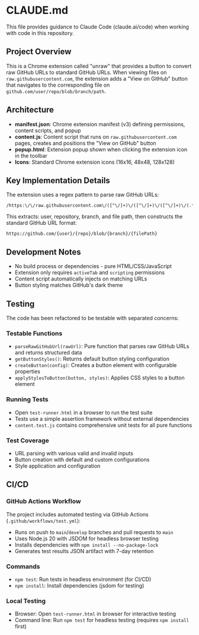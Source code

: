 # CLAUDE.md

This file provides guidance to Claude Code (claude.ai/code) when working with code in this repository.

## Project Overview

This is a Chrome extension called "unraw" that provides a button to convert raw GitHub URLs to standard GitHub URLs. When viewing files on `raw.githubusercontent.com`, the extension adds a "View on GitHub" button that navigates to the corresponding file on `github.com/user/repo/blob/branch/path`.

## Architecture

- **manifest.json**: Chrome extension manifest (v3) defining permissions, content scripts, and popup
- **content.js**: Content script that runs on `raw.githubusercontent.com` pages, creates and positions the "View on GitHub" button
- **popup.html**: Extension popup shown when clicking the extension icon in the toolbar
- **Icons**: Standard Chrome extension icons (16x16, 48x48, 128x128)

## Key Implementation Details

The extension uses a regex pattern to parse raw GitHub URLs:
```
/https:\/\/raw.githubusercontent.com\/([^\/]+)\/([^\/]+)\/([^\/]+)\/(.*)/
```

This extracts: user, repository, branch, and file path, then constructs the standard GitHub URL format:
```
https://github.com/{user}/{repo}/blob/{branch}/{filePath}
```

## Development Notes

- No build process or dependencies - pure HTML/CSS/JavaScript
- Extension only requires `activeTab` and `scripting` permissions
- Content script automatically injects on matching URLs
- Button styling matches GitHub's dark theme

## Testing

The code has been refactored to be testable with separated concerns:

### Testable Functions
- `parseRawGitHubUrl(rawUrl)`: Pure function that parses raw GitHub URLs and returns structured data
- `getButtonStyles()`: Returns default button styling configuration
- `createButton(config)`: Creates a button element with configurable properties
- `applyStylesToButton(button, styles)`: Applies CSS styles to a button element

### Running Tests
- Open `test-runner.html` in a browser to run the test suite
- Tests use a simple assertion framework without external dependencies
- `content.test.js` contains comprehensive unit tests for all pure functions

### Test Coverage
- URL parsing with various valid and invalid inputs
- Button creation with default and custom configurations
- Style application and configuration

## CI/CD

### GitHub Actions Workflow
The project includes automated testing via GitHub Actions (`.github/workflows/test.yml`):

- Runs on push to `main`/`develop` branches and pull requests to `main`
- Uses Node.js 20 with JSDOM for headless browser testing
- Installs dependencies with `npm install --no-package-lock`
- Generates test results JSON artifact with 7-day retention

### Commands
- `npm test`: Run tests in headless environment (for CI/CD)
- `npm install`: Install dependencies (jsdom for testing)

### Local Testing
- Browser: Open `test-runner.html` in browser for interactive testing
- Command line: Run `npm test` for headless testing (requires `npm install` first)
